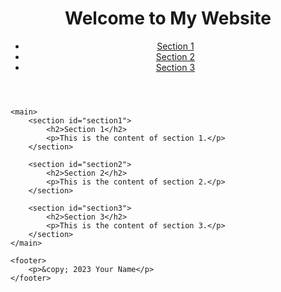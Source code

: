 <!DOCTYPE html>
<html lang="en">

<head>
    <meta charset="UTF-8">
    <meta name="viewport" content="width=device-width, initial-scale=1.0">
    <title>My First Website</title>
    <style>
        /* Add your CSS styles here */
    </style>
</head>

<body>
    <header>
        <h1>Welcome to My Website</h1>
        <nav>
            <ul>
                <li><a href="#section1">Section 1</a></li>
                <li><a href="#section2">Section 2</a></li>
                <li><a href="#section3">Section 3</a></li>
            </ul>
        </nav>
    </header>

    <main>
        <section id="section1">
            <h2>Section 1</h2>
            <p>This is the content of section 1.</p>
        </section>

        <section id="section2">
            <h2>Section 2</h2>
            <p>This is the content of section 2.</p>
        </section>

        <section id="section3">
            <h2>Section 3</h2>
            <p>This is the content of section 3.</p>
        </section>
    </main>

    <footer>
        <p>&copy; 2023 Your Name</p>
    </footer>
</body>

</html>
